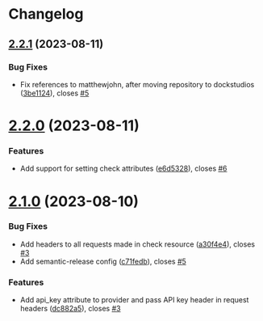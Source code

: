 # Changelog

## [2.2.1](https://gitlab.dockstudios.co.uk/pub/jmon/jmon-terraform-provider/compare/v2.2.0...v2.2.1) (2023-08-11)


### Bug Fixes

* Fix references to matthewjohn, after moving repository to dockstudios ([3be1124](https://gitlab.dockstudios.co.uk/pub/jmon/jmon-terraform-provider/commit/3be11242c51dbc10f3106b6fbc21049a780e0a82)), closes [#5](https://gitlab.dockstudios.co.uk/pub/jmon/jmon-terraform-provider/issues/5)

# [2.2.0](https://gitlab.dockstudios.co.uk/pub/jmon/jmon-terraform-provider/compare/v2.1.1...v2.2.0) (2023-08-11)


### Features

* Add support for setting check attributes ([e6d5328](https://gitlab.dockstudios.co.uk/pub/jmon/jmon-terraform-provider/commit/e6d532806716e087628d84c264c34bef3d23bb9d)), closes [#6](https://gitlab.dockstudios.co.uk/pub/jmon/jmon-terraform-provider/issues/6)

# [2.1.0](https://gitlab.dockstudios.co.uk/pub/jmon/jmon-terraform-provider/compare/v2.0.0...v2.1.0) (2023-08-10)


### Bug Fixes

* Add headers to all requests made in check resource ([a30f4e4](https://gitlab.dockstudios.co.uk/pub/jmon/jmon-terraform-provider/commit/a30f4e479e32a2dbb1b936d95190a3e718399a78)), closes [#3](https://gitlab.dockstudios.co.uk/pub/jmon/jmon-terraform-provider/issues/3)
* Add semantic-release config ([c71fedb](https://gitlab.dockstudios.co.uk/pub/jmon/jmon-terraform-provider/commit/c71fedbc1991a4a7eb49d10d6f25c3a2c76c3a94)), closes [#5](https://gitlab.dockstudios.co.uk/pub/jmon/jmon-terraform-provider/issues/5)


### Features

* Add api_key attribute to provider and pass API key header in request headers ([dc882a5](https://gitlab.dockstudios.co.uk/pub/jmon/jmon-terraform-provider/commit/dc882a52e8e593ce5cc371ae431756032ae6dab6)), closes [#3](https://gitlab.dockstudios.co.uk/pub/jmon/jmon-terraform-provider/issues/3)
